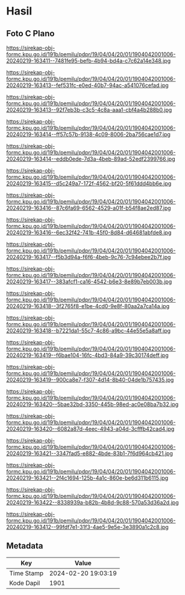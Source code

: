 # Hasil

## Foto C Plano

https://sirekap-obj-formc.kpu.go.id/191b/pemilu/pdpr/19/04/04/20/01/1904042001006-20240219-163411--7481fe95-befb-4b94-bd4a-c7c62a14e348.jpg

https://sirekap-obj-formc.kpu.go.id/191b/pemilu/pdpr/19/04/04/20/01/1904042001006-20240219-163413--fef531fc-e0ed-40b7-94ac-a541076cefad.jpg

https://sirekap-obj-formc.kpu.go.id/191b/pemilu/pdpr/19/04/04/20/01/1904042001006-20240219-163413--92f7eb3b-c3c5-4c8a-aaa1-cbf4a4b288b0.jpg

https://sirekap-obj-formc.kpu.go.id/191b/pemilu/pdpr/19/04/04/20/01/1904042001006-20240219-163414--ff57c57b-9138-4c09-8006-2ba756cae1d7.jpg

https://sirekap-obj-formc.kpu.go.id/191b/pemilu/pdpr/19/04/04/20/01/1904042001006-20240219-163414--eddb0ede-7d3a-4beb-89ad-52edf2399766.jpg

https://sirekap-obj-formc.kpu.go.id/191b/pemilu/pdpr/19/04/04/20/01/1904042001006-20240219-163415--d5c249a7-172f-4562-bf20-5f61ddd4bb6e.jpg

https://sirekap-obj-formc.kpu.go.id/191b/pemilu/pdpr/19/04/04/20/01/1904042001006-20240219-163416--87c6fa69-6562-4529-a01f-b54f8ae2ed87.jpg

https://sirekap-obj-formc.kpu.go.id/191b/pemilu/pdpr/19/04/04/20/01/1904042001006-20240219-163416--6ec32f42-741b-45f0-8d84-d64681abfde8.jpg

https://sirekap-obj-formc.kpu.go.id/191b/pemilu/pdpr/19/04/04/20/01/1904042001006-20240219-163417--f5b3d94a-f6f6-4beb-9c76-7c94ebee2b7f.jpg

https://sirekap-obj-formc.kpu.go.id/191b/pemilu/pdpr/19/04/04/20/01/1904042001006-20240219-163417--383afcf1-ca16-4542-b6e3-8e89b7eb003b.jpg

https://sirekap-obj-formc.kpu.go.id/191b/pemilu/pdpr/19/04/04/20/01/1904042001006-20240219-163418--3f2765f8-e1be-4cd0-9e8f-80aa2a7ca14a.jpg

https://sirekap-obj-formc.kpu.go.id/191b/pemilu/pdpr/19/04/04/20/01/1904042001006-20240219-163418--b7221da1-55c7-4c86-a9bc-44e55e5a8aff.jpg

https://sirekap-obj-formc.kpu.go.id/191b/pemilu/pdpr/19/04/04/20/01/1904042001006-20240219-163419--f6bae104-16fc-4bd3-84a9-39c30174deff.jpg

https://sirekap-obj-formc.kpu.go.id/191b/pemilu/pdpr/19/04/04/20/01/1904042001006-20240219-163419--900ca8e7-f307-4d14-8b40-04de1b757435.jpg

https://sirekap-obj-formc.kpu.go.id/191b/pemilu/pdpr/19/04/04/20/01/1904042001006-20240219-163420--5bae32bd-3350-445b-98ed-ac0e08ba7b32.jpg

https://sirekap-obj-formc.kpu.go.id/191b/pemilu/pdpr/19/04/04/20/01/1904042001006-20240219-163420--6082a87d-4eec-4943-a04d-3cfffb42cad4.jpg

https://sirekap-obj-formc.kpu.go.id/191b/pemilu/pdpr/19/04/04/20/01/1904042001006-20240219-163421--3347fad5-e882-4bde-83b1-7f6d964cb421.jpg

https://sirekap-obj-formc.kpu.go.id/191b/pemilu/pdpr/19/04/04/20/01/1904042001006-20240219-163421--2f4c1694-125b-4a1c-860e-be6d311b6115.jpg

https://sirekap-obj-formc.kpu.go.id/191b/pemilu/pdpr/19/04/04/20/01/1904042001006-20240219-163422--8338939a-b82b-4b8d-9c88-570a53d36a2d.jpg

https://sirekap-obj-formc.kpu.go.id/191b/pemilu/pdpr/19/04/04/20/01/1904042001006-20240219-163412--99fdf7e1-31f3-4ae5-9e5e-3e3890a1c2c8.jpg


## Metadata

| Key        | Value               |
| ---------- | ------------------- |
| Time Stamp | 2024-02-20 19:03:19 |
| Kode Dapil | 1901                |



